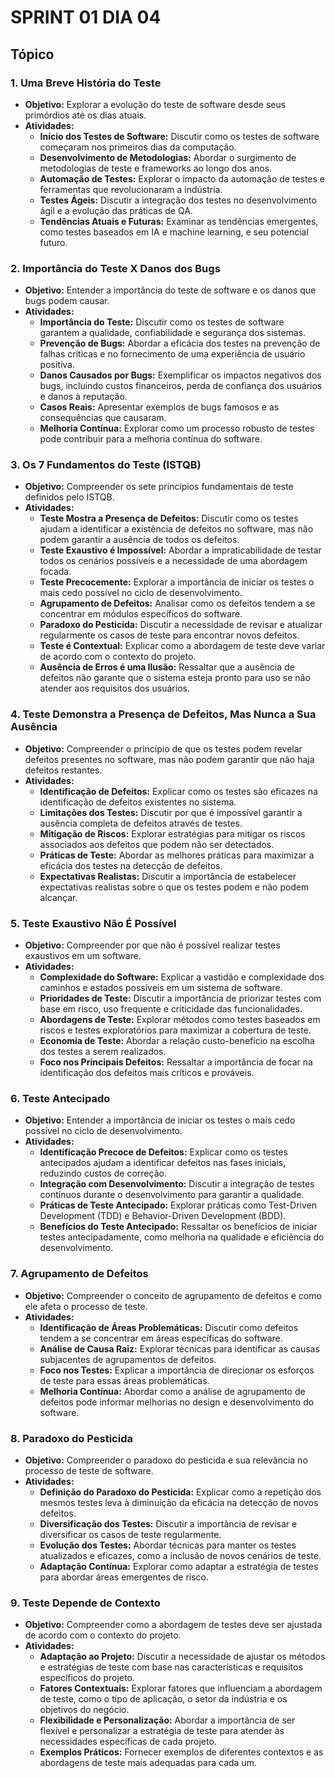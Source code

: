 # SPRINT 01 DIA 04

## Tópico

### 1. Uma Breve História do Teste

- **Objetivo:** Explorar a evolução do teste de software desde seus primórdios até os dias atuais.
- **Atividades:**
  - **Início dos Testes de Software:** Discutir como os testes de software começaram nos primeiros dias da computação.
  - **Desenvolvimento de Metodologias:** Abordar o surgimento de metodologias de teste e frameworks ao longo dos anos.
  - **Automação de Testes:** Explorar o impacto da automação de testes e ferramentas que revolucionaram a indústria.
  - **Testes Ágeis:** Discutir a integração dos testes no desenvolvimento ágil e a evolução das práticas de QA.
  - **Tendências Atuais e Futuras:** Examinar as tendências emergentes, como testes baseados em IA e machine learning, e seu potencial futuro.

### 2. Importância do Teste X Danos dos Bugs

- **Objetivo:** Entender a importância do teste de software e os danos que bugs podem causar.
- **Atividades:**
  - **Importância do Teste:** Discutir como os testes de software garantem a qualidade, confiabilidade e segurança dos sistemas.
  - **Prevenção de Bugs:** Abordar a eficácia dos testes na prevenção de falhas críticas e no fornecimento de uma experiência de usuário positiva.
  - **Danos Causados por Bugs:** Exemplificar os impactos negativos dos bugs, incluindo custos financeiros, perda de confiança dos usuários e danos à reputação.
  - **Casos Reais:** Apresentar exemplos de bugs famosos e as consequências que causaram.
  - **Melhoria Contínua:** Explorar como um processo robusto de testes pode contribuir para a melhoria contínua do software.

### 3. Os 7 Fundamentos do Teste (ISTQB)

- **Objetivo:** Compreender os sete princípios fundamentais de teste definidos pelo ISTQB.
- **Atividades:**
  - **Teste Mostra a Presença de Defeitos:** Discutir como os testes ajudam a identificar a existência de defeitos no software, mas não podem garantir a ausência de todos os defeitos.
  - **Teste Exaustivo é Impossível:** Abordar a impraticabilidade de testar todos os cenários possíveis e a necessidade de uma abordagem focada.
  - **Teste Precocemente:** Explorar a importância de iniciar os testes o mais cedo possível no ciclo de desenvolvimento.
  - **Agrupamento de Defeitos:** Analisar como os defeitos tendem a se concentrar em módulos específicos do software.
  - **Paradoxo do Pesticida:** Discutir a necessidade de revisar e atualizar regularmente os casos de teste para encontrar novos defeitos.
  - **Teste é Contextual:** Explicar como a abordagem de teste deve variar de acordo com o contexto do projeto.
  - **Ausência de Erros é uma Ilusão:** Ressaltar que a ausência de defeitos não garante que o sistema esteja pronto para uso se não atender aos requisitos dos usuários.

### 4. Teste Demonstra a Presença de Defeitos, Mas Nunca a Sua Ausência

- **Objetivo:** Compreender o princípio de que os testes podem revelar defeitos presentes no software, mas não podem garantir que não haja defeitos restantes.
- **Atividades:**
  - **Identificação de Defeitos:** Explicar como os testes são eficazes na identificação de defeitos existentes no sistema.
  - **Limitações dos Testes:** Discutir por que é impossível garantir a ausência completa de defeitos através de testes.
  - **Mitigação de Riscos:** Explorar estratégias para mitigar os riscos associados aos defeitos que podem não ser detectados.
  - **Práticas de Teste:** Abordar as melhores práticas para maximizar a eficácia dos testes na detecção de defeitos.
  - **Expectativas Realistas:** Discutir a importância de estabelecer expectativas realistas sobre o que os testes podem e não podem alcançar.

### 5. Teste Exaustivo Não É Possível

- **Objetivo:** Compreender por que não é possível realizar testes exaustivos em um software.
- **Atividades:**
  - **Complexidade do Software:** Explicar a vastidão e complexidade dos caminhos e estados possíveis em um sistema de software.
  - **Prioridades de Teste:** Discutir a importância de priorizar testes com base em risco, uso frequente e criticidade das funcionalidades.
  - **Abordagens de Teste:** Explorar métodos como testes baseados em riscos e testes exploratórios para maximizar a cobertura de teste.
  - **Economia de Teste:** Abordar a relação custo-benefício na escolha dos testes a serem realizados.
  - **Foco nos Principais Defeitos:** Ressaltar a importância de focar na identificação dos defeitos mais críticos e prováveis.

### 6. Teste Antecipado

- **Objetivo:** Entender a importância de iniciar os testes o mais cedo possível no ciclo de desenvolvimento.
- **Atividades:**
  - **Identificação Precoce de Defeitos:** Explicar como os testes antecipados ajudam a identificar defeitos nas fases iniciais, reduzindo custos de correção.
  - **Integração com Desenvolvimento:** Discutir a integração de testes contínuos durante o desenvolvimento para garantir a qualidade.
  - **Práticas de Teste Antecipado:** Explorar práticas como Test-Driven Development (TDD) e Behavior-Driven Development (BDD).
  - **Benefícios do Teste Antecipado:** Ressaltar os benefícios de iniciar testes antecipadamente, como melhoria na qualidade e eficiência do desenvolvimento.
 
### 7. Agrupamento de Defeitos

- **Objetivo:** Compreender o conceito de agrupamento de defeitos e como ele afeta o processo de teste.
- **Atividades:**
  - **Identificação de Áreas Problemáticas:** Discutir como defeitos tendem a se concentrar em áreas específicas do software.
  - **Análise de Causa Raiz:** Explorar técnicas para identificar as causas subjacentes de agrupamentos de defeitos.
  - **Foco nos Testes:** Explicar a importância de direcionar os esforços de teste para essas áreas problemáticas.
  - **Melhoria Contínua:** Abordar como a análise de agrupamento de defeitos pode informar melhorias no design e desenvolvimento do software.

### 8. Paradoxo do Pesticida

- **Objetivo:** Compreender o paradoxo do pesticida e sua relevância no processo de teste de software.
- **Atividades:**
  - **Definição do Paradoxo do Pesticida:** Explicar como a repetição dos mesmos testes leva à diminuição da eficácia na detecção de novos defeitos.
  - **Diversificação dos Testes:** Discutir a importância de revisar e diversificar os casos de teste regularmente.
  - **Evolução dos Testes:** Abordar técnicas para manter os testes atualizados e eficazes, como a inclusão de novos cenários de teste.
  - **Adaptação Contínua:** Explorar como adaptar a estratégia de testes para abordar áreas emergentes de risco.

### 9. Teste Depende de Contexto

- **Objetivo:** Compreender como a abordagem de testes deve ser ajustada de acordo com o contexto do projeto.
- **Atividades:**
  - **Adaptação ao Projeto:** Discutir a necessidade de ajustar os métodos e estratégias de teste com base nas características e requisitos específicos do projeto.
  - **Fatores Contextuais:** Explorar fatores que influenciam a abordagem de teste, como o tipo de aplicação, o setor da indústria e os objetivos do negócio.
  - **Flexibilidade e Personalização:** Abordar a importância de ser flexível e personalizar a estratégia de teste para atender às necessidades específicas de cada projeto.
  - **Exemplos Práticos:** Fornecer exemplos de diferentes contextos e as abordagens de teste mais adequadas para cada um.









































